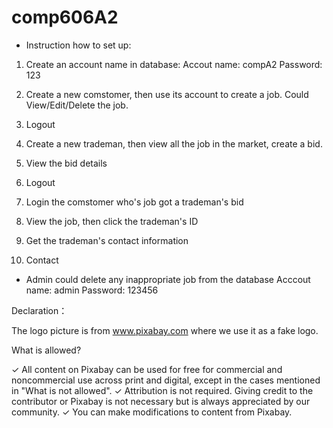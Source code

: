 # comp606A2

* Instruction how to set up:

1. Create an account name in database: 
    Accout name: compA2
    Password: 123
    
2. Create a new comstomer, then use its account to create a job. Could View/Edit/Delete the job.
3. Logout 
4. Create a new trademan, then view all the job in the market, create a bid.
5. View the bid details
5. Logout
6. Login the comstomer who's job got a trademan's bid
7. View the job, then click the trademan's ID
8. Get the trademan's contact information
9. Contact 


* Admin could delete any inappropriate job from the database
Acccout name: admin
Password: 123456




Declaration： 

The logo picture is from www.pixabay.com where we use it as a fake logo.

What is allowed?

✓	All content on Pixabay can be used for free for commercial and noncommercial use across print and digital, except in the cases mentioned in "What is not allowed".
✓	Attribution is not required. Giving credit to the contributor or Pixabay is not necessary but is always appreciated by our community.
✓	You can make modifications to content from Pixabay.
